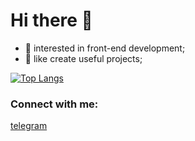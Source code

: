 # Hi there 👋 


- 👀 interested in front-end development;
- 🥅 like create useful projects;

[![Top Langs](https://github-readme-stats.vercel.app/api/top-langs/?username=percuciat&layout=compact)](https://github.com/anuraghazra/github-readme-stats)

### Connect with me:

[telegram](https://t.me/percuciat)

<br />



